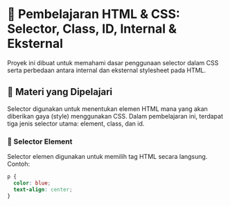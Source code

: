 # 🧠 Pembelajaran HTML & CSS: Selector, Class, ID, Internal & Eksternal

Proyek ini dibuat untuk memahami dasar penggunaan selector dalam CSS serta perbedaan antara internal dan eksternal stylesheet pada HTML.  

## 📘 Materi yang Dipelajari
Selector digunakan untuk menentukan elemen HTML mana yang akan diberikan gaya (style) menggunakan CSS. Dalam pembelajaran ini, terdapat tiga jenis selector utama: element, class, dan id.

### 🔹 Selector Element
Selector elemen digunakan untuk memilih tag HTML secara langsung.  
Contoh:
```css
p {
  color: blue;
  text-align: center;
}
